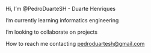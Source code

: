 Hi, I’m @PedroDuarteSH - Duarte Henriques

I’m currently learning informatics engineering

I’m looking to collaborate on projects

How to reach me contacting pedroduartesh@gmail.com 

<!---
PedroDuarteSH/PedroDuarteSH is a ✨ special ✨ repository because its `README.md` (this file) appears on your GitHub profile.
You can click the Preview link to take a look at your changes.
--->

